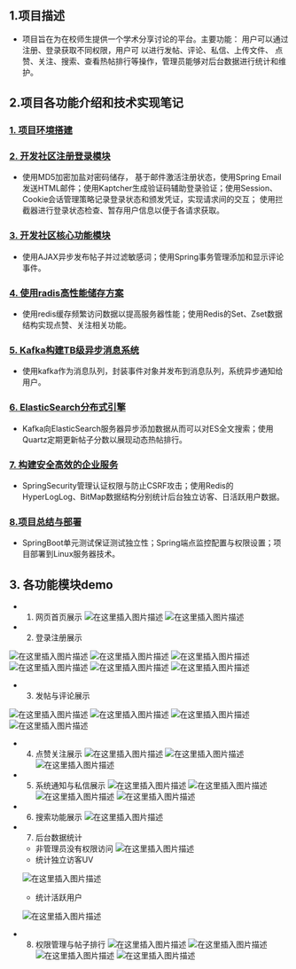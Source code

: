 ## 1.项目描述
- 项目旨在为在校师生提供一个学术分享讨论的平台。主要功能： 用户可以通过注册、登录获取不同权限，用户可
以进行发帖、评论、私信、上传文件、 点赞、关注、搜索、查看热帖排行等操作，管理员能够对后台数据进行统计和维护。
## 2.项目各功能介绍和技术实现笔记
### [1. 项目环境搭建](https://github.com/Harrison-2021/community2/tree/master/notes/1.%E9%A1%B9%E7%9B%AE%E5%87%86%E5%A4%87%EF%BC%88%E7%8E%AF%E5%A2%83%E6%90%AD%E5%BB%BA%EF%BC%89)
### [2. 开发社区注册登录模块](https://github.com/Harrison-2021/community2/tree/master/notes/2.%E5%BC%80%E5%8F%91%E7%A4%BE%E5%8C%BA%E7%99%BB%E5%BD%95%E6%B3%A8%E5%86%8C%E6%A8%A1%E5%9D%97)
- 使用MD5加密加盐对密码储存， 基于邮件激活注册状态，使用Spring Email发送HTML邮件；使用Kaptcher生成验证码辅助登录验证；使用Session、Cookie会话管理策略记录登录状态和颁发凭证，实现请求间的交互；
使用拦截器进行登录状态检查、暂存用户信息以便于各请求获取。
### [3. 开发社区核心功能模块](https://github.com/Harrison-2021/community2/tree/master/notes/3.%E5%BC%80%E5%8F%91%E7%A4%BE%E5%8C%BA%E6%A0%B8%E5%BF%83%E5%8A%9F%E8%83%BD%E6%A8%A1%E5%9D%97)
- 使用AJAX异步发布帖子并过滤敏感词；使用Spring事务管理添加和显示评论事件。
### [4. 使用radis高性能储存方案](https://github.com/Harrison-2021/community2/tree/master/notes/4.%E4%BD%BF%E7%94%A8Redis%E9%AB%98%E6%80%A7%E8%83%BD%E5%82%A8%E5%AD%98%E6%96%B9%E6%A1%88)
- 使用redis缓存频繁访问数据以提高服务器性能；使用Redis的Set、Zset数据结构实现点赞、关注相关功能。
### [5. Kafka构建TB级异步消息系统](https://github.com/Harrison-2021/community2/tree/master/notes/5.Kafak%E6%9E%84%E5%BB%BATB%E7%BA%A7%E5%BC%82%E6%AD%A5%E6%B6%88%E6%81%AF%E7%B3%BB%E7%BB%9F)
- 使用kafka作为消息队列，封装事件对象并发布到消息队列，系统异步通知给用户。
### [6. ElasticSearch分布式引擎](https://github.com/Harrison-2021/community2/tree/master/notes/6.ElasticSearch%E5%88%86%E5%B8%83%E5%BC%8F%E5%BC%95%E6%93%8E)
- Kafka向ElasticSearch服务器异步添加数据从而可以对ES全文搜索；使用Quartz定期更新帖子分数以展现动态热帖排行。
### [7. 构建安全高效的企业服务](https://github.com/Harrison-2021/community2/tree/master/notes/7.%E6%9E%84%E5%BB%BA%E5%AE%89%E5%85%A8%E9%AB%98%E6%95%88%E7%9A%84%E4%BC%81%E4%B8%9A%E6%9C%8D%E5%8A%A1)
- SpringSecurity管理认证权限与防止CSRF攻击；使用Redis的HyperLogLog、BitMap数据结构分别统计后台独立访客、日活跃用户数据。
### [8.项目总结与部署](https://github.com/Harrison-2021/community2/tree/master/notes/8.%E9%A1%B9%E7%9B%AE%E6%80%BB%E7%BB%93%E4%B8%8E%E9%83%A8%E7%BD%B2)
- SpringBoot单元测试保证测试独立性；Spring端点监控配置与权限设置；项目部署到Linux服务器技术。
## 3. 各功能模块demo
- 1. 网页首页展示
![在这里插入图片描述](https://img-blog.csdnimg.cn/dd655e1fc22f474a8c2714055df333ea.png)
![在这里插入图片描述](https://img-blog.csdnimg.cn/bd806484f4c54f1fbd9a963576e2e79f.png)

- 2. 登录注册展示

![在这里插入图片描述](https://img-blog.csdnimg.cn/2a246c0226d34612b6a3191e250af417.png)
![在这里插入图片描述](https://img-blog.csdnimg.cn/691b9b44f9ce4ef08ca7056423e37f0c.png)
![在这里插入图片描述](https://img-blog.csdnimg.cn/61e34f400a3145cfa64edfa96f8bd063.png)
![在这里插入图片描述](https://img-blog.csdnimg.cn/62115cc845b943a790384ab53eec2d5d.png)
![在这里插入图片描述](https://img-blog.csdnimg.cn/b391986c59d24fc6b4dfedf1b1d2ee72.png)
![在这里插入图片描述](https://img-blog.csdnimg.cn/773aeb0b160d4209a88bc880e421c769.png)


- 3. 发帖与评论展示

![在这里插入图片描述](https://img-blog.csdnimg.cn/572fb86342334a05a34045358b6acf5d.png)
![在这里插入图片描述](https://img-blog.csdnimg.cn/d6d36395417a45ccb14a227e442f57eb.png)
![在这里插入图片描述](https://img-blog.csdnimg.cn/a17ff05bd30a43e391f7d301df88b897.png)
![在这里插入图片描述](https://img-blog.csdnimg.cn/e5b74f5c3e1840e081d33c86454e1290.png)


- 4. 点赞关注展示
![在这里插入图片描述](https://img-blog.csdnimg.cn/3f1b970c8c1244968505251a89c27d13.png)
![在这里插入图片描述](https://img-blog.csdnimg.cn/c740d5dd3704484c809f7aa4cf67ab9d.png)
![在这里插入图片描述](https://img-blog.csdnimg.cn/4dd1e9a8695a4703a68bb8adf2ab7819.png)


- 5. 系统通知与私信展示
![在这里插入图片描述](https://img-blog.csdnimg.cn/7a37c64ab53746faa159b2129afc0dda.png)
![在这里插入图片描述](https://img-blog.csdnimg.cn/d69e2c9135854b1f8663fa4d758ff5ad.png)
![在这里插入图片描述](https://img-blog.csdnimg.cn/95044838343544ee884e2408bd686468.png)
![在这里插入图片描述](https://img-blog.csdnimg.cn/3dddf216e46d4c448c68c18bf088e62b.png)


- 6. 搜索功能展示
![在这里插入图片描述](https://img-blog.csdnimg.cn/3db0ad5f00e245f5be010a2223a0bb7d.png)

- 7. 后台数据统计
  - 非管理员没有权限访问
  ![在这里插入图片描述](https://img-blog.csdnimg.cn/9af911d658994029aabcee0413c322ee.png?x-oss-process=image/watermark,type_d3F5LXplbmhlaQ,shadow_50,text_Q1NETiBA5aSp55Sf5oiR5omNfn4=,size_20,color_FFFFFF,t_70,g_se,x_16)
  - 统计独立访客UV

  ![在这里插入图片描述](https://img-blog.csdnimg.cn/fbb9aae626d64a43a753850431b80167.png?x-oss-process=image/watermark,type_d3F5LXplbmhlaQ,shadow_50,text_Q1NETiBA5aSp55Sf5oiR5omNfn4=,size_20,color_FFFFFF,t_70,g_se,x_16)

  - 统计活跃用户

  ![在这里插入图片描述](https://img-blog.csdnimg.cn/f219aede0a884e3b9faf1ed7db3dbb7e.png?x-oss-process=image/watermark,type_d3F5LXplbmhlaQ,shadow_50,text_Q1NETiBA5aSp55Sf5oiR5omNfn4=,size_20,color_FFFFFF,t_70,g_se,x_16)

- 8. 权限管理与帖子排行
![在这里插入图片描述](https://img-blog.csdnimg.cn/c8e02a136deb4f7491aeb023290a9c53.png)
![在这里插入图片描述](https://img-blog.csdnimg.cn/2741a859cae04d8380aba70ceed1412e.png)
![在这里插入图片描述](https://img-blog.csdnimg.cn/ce5786256c554595b52eb8522ffcc273.png)
![在这里插入图片描述](https://img-blog.csdnimg.cn/84988fde5a3247d18f3ec0c3328e7f06.png)

